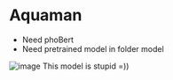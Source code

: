 # Aquaman
+ Need phoBert
+ Need pretrained model in folder model

![image](https://user-images.githubusercontent.com/30485720/115273000-36ebe780-a169-11eb-9bd5-f28a2ed6aba9.png)
This model is stupid =))
